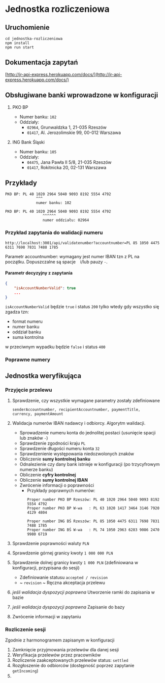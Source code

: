 # Jednostka rozliczeniowa

## Uruchomienie

```
cd jednostka-rozliczeniowa
npm install
npm run start
```

## Dokumentacja zapytań

[http://jr-api-express.herokuapp.com/docs/](http://jr-api-express.herokuapp.com/docs/)

## Obsługiwane banki wprowadzone w konfiguracji

1. PKO BP
    - Numer banku: `102`
    - Oddziały: 
        - `02964`, Grunwaldzka 1, 21-035 Rzeszów
        - `01417`, Al. Jerozolimskie 99, 00-012 Warszawa

2. ING Bank Śląski
    - Numer banku: `105`
    - Oddziały: 
        - `04475`, Jana Pawła II 5/8, 21-035 Rzeszów
        - `01417`, Rokitnicka 20, 02-131 Warszawa

## Przykłady

```
PKO BP: PL 40 1020 2964 5040 9093 8192 5554 4792
              ^^^
              numer banku: 102

PKO BP: PL 40 1020 2964 5040 9093 8192 5554 4792
                 ^^^^^^
                 numer oddziału: 02964
```

### Przykład zapytania do walidacji numeru

```http://localhost:3001/api/validatenumber?accountnumber=PL 85 1050 4475 6311 7698 7831 7488 1785```

Parametr accountnumber: wymagany jest numer IBAN tzn z PL na początku. Dopuszczalne są spacje ` ` i/lub pauzy `-`.

#### Parametr decyzyjny z zapytania

```json
{
    "isAccountNumberValid": true
    ...
}
```

`isAccountNumberValid` będzie `true` i status `200` tylko wtedy gdy wszystko się zgadza tzn:
- format numeru
- numer banku
- oddział banku
- suma kontrolna

w przeciwnym wypadku będzie `false` i status `400`

### Poprawne numery




## Jednostka weryfikująca

### Przyjęcie przelewu

1. Sprawdzenie, czy wszystkie wymagane parametry zostały zdefiniowane

    ```senderAccountnumber, recipientAccountnumber, paymentTitle, currency, paymentAmount```

2. Walidacja numerów IBAN nadawcy i odbiorcy. Algorytm walidacji.
    * Sprowadzenie numeru konta do jednolitej postaci (usunięcie spacji lub znaków `-`)
    * Sprawdzenie zgodności kraju `PL`
    * Sprawdzenie długości numeru konta `32`
    * Sprawdzenienie występowania niedozwolonych znaków
    * Obliczenie **sumy kontrolnej banku**
    * Odnalezienie czy dany bank istnieje w konfiguracji (po trzycyfrowym numerze banku)
    * Obliczenie **cyfry kontrolnej**
    * Obliczenie **sumy kontrolnej IBAN**
    * Zwrócenie informacji o poprawności
        * Przykłady poprawnych numerów:
            ```
            Proper number PKO BP Rzeszów: PL 40 1020 2964 5040 9093 8192 5554 4792
            Proper number PKO BP W-wa   : PL 63 1020 1417 3464 3146 7920 4129 4804

            Proper number ING BŚ Rzeszów: PL 85 1050 4475 6311 7698 7831 7488 1785
            Proper number ING BŚ W-wa   : PL 74 1050 2963 6283 9086 2470 9980 6719
            ```
3. Sprawdzenie poprawności waluty `PLN`
4. Sprawdzenie górnej granicy kwoty `1 000 000 PLN`
5. Sprawdzenie dolnej granicy kwoty `1 000 PLN` (zdefiniowana w konfiguracji, przypisana do sesji)
    * Zdefiniowanie statusu `accepted / revision`
    * ~ `revision` ~ Ręczna akceptacja przelewu
6. *jeśli walidacja dyspozycji poprawna* Utworzenie ramki do zapisania w bazie
7. *jeśli walidacja dyspozycji poprawna* Zapisanie do bazy
8. Zwrócenie informacji w zapytaniu

### Rozliczenie sesji

Zgodnie z harmonogramem zapisanym w konfiguracji
1. Zamknięcie przyjmowania przelewów dla danej sesji
2. Weryfikacja przelewów przez pracowników
3. Rozliczenie zaakceptowanych przelewów status: `settled`
4. Rozgłoszenie do odbiorców (dostępność poprzez zapytanie `getIncoming`)
5.  